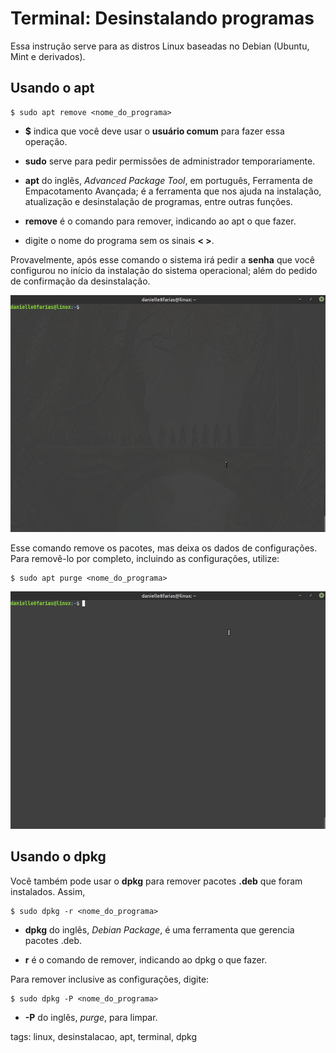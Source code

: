 # Terminal: Desinstalando programas


Essa instrução serve para as distros Linux baseadas no Debian (Ubuntu, Mint e derivados).

## Usando o apt

```
$ sudo apt remove <nome_do_programa>
```

- **$** indica que você deve usar o **usuário comum** para fazer essa operação.

- **sudo** serve para pedir permissões de administrador temporariamente.

- **apt** do inglês, *Advanced Package Tool*, em português, Ferramenta de Empacotamento Avançada; é a ferramenta que nos ajuda na instalação, atualização e desinstalação de programas, entre outras funções.

- **remove** é o comando para remover, indicando ao apt o que fazer.

- digite o nome do programa sem os sinais **< >**.

Provavelmente, após esse comando o sistema irá pedir a **senha** que você configurou no início da instalação do sistema operacional; além do pedido de confirmação da desinstalação.

![remove](img/p0001-0.gif)

Esse comando remove os pacotes, mas deixa os dados de configurações. Para removê-lo por completo, incluindo as configurações, utilize:

```
$ sudo apt purge <nome_do_programa>
```

![purge](img/p0001-1.gif)

## Usando o dpkg

Você também pode usar o **dpkg** para remover pacotes **.deb** que foram instalados. Assim,

```
$ sudo dpkg -r <nome_do_programa>
```

- **dpkg** do inglês, *Debian Package*, é uma ferramenta que gerencia pacotes .deb.

- **r** é o comando de remover, indicando ao dpkg o que fazer.

Para remover inclusive as configurações, digite:

```
$ sudo dpkg -P <nome_do_programa>
```

- **-P** do inglês, *purge*, para limpar.

tags: linux, desinstalacao, apt, terminal, dpkg
